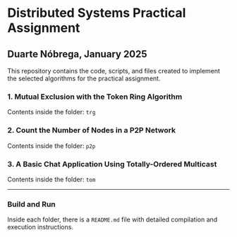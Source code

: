 # Distributed Systems Practical Assignment
## Duarte Nóbrega, January 2025 

This repository contains the code, scripts, and files created to implement the selected algorithms for the practical assignment.

### 1. Mutual Exclusion with the Token Ring Algorithm

Contents inside the folder: ```trg```

### 2. Count the Number of Nodes in a P2P Network

Contents inside the folder: ```p2p```

### 3. A Basic Chat Application Using Totally-Ordered Multicast

Contents inside the folder: ```tom```

---

### Build and Run

Inside each folder, there is a ```README.md``` file with detailed compilation and execution instructions.
